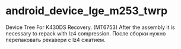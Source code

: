 # android_device_lge_m253_twrp
Device Tree For K430DS Recovery. (MT6753)
After the assembly it is necessary to repack with lz4 compression.
После сборки нужно перепаковать рекавери с lz4 сжатием.
